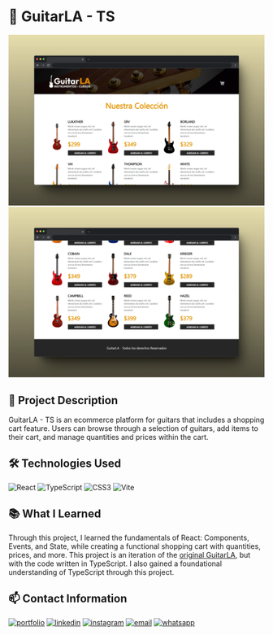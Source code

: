 # 🎸 GuitarLA - TS

![Mockup](public\mockup-browser.webp)
![Mockup-2](public\mockup-browser-2.webp)

## 📖 Project Description
GuitarLA - TS is an ecommerce platform for guitars that includes a shopping cart feature. Users can browse through a selection of guitars, add items to their cart, and manage quantities and prices within the cart.

## 🛠 Technologies Used
![React](https://img.shields.io/badge/React-20232A?style=for-the-badge&logo=react&logoColor=61DAFB) 
![TypeScript](https://img.shields.io/badge/TypeScript-007ACC?style=for-the-badge&logo=typescript&logoColor=white)
![CSS3](https://img.shields.io/badge/CSS3-1572B6?style=for-the-badge&logo=css3&logoColor=white)
![Vite](https://img.shields.io/badge/Vite-B73BFE?style=for-the-badge&logo=vite&logoColor=FFD62E)

## 📚 What I Learned
Through this project, I learned the fundamentals of React: Components, Events, and State, while creating a functional shopping cart with quantities, prices, and more. This project is an iteration of the [original GuitarLA](https://github.com/AimarBustamante/guitar-la), but with the code written in TypeScript. I also gained a foundational understanding of TypeScript through this project.

## 📫 Contact Information
[![portfolio](https://img.shields.io/badge/my_portfolio-000?style=for-the-badge&logo=ko-fi&logoColor=white)](https://aimarbusta.netlify.app/)
[![linkedin](https://img.shields.io/badge/linkedin-0A66C2?style=for-the-badge&logo=linkedin&logoColor=white)](https://www.linkedin.com/in/aimarbustamante/)
[![instagram](https://img.shields.io/badge/Instagram-E4405F?style=for-the-badge&logo=instagram&logoColor=white)](https://www.instagram.com/aimarbusta.dev/) 
[![email](https://img.shields.io/badge/Microsoft_Outlook-0078D4?style=for-the-badge&logo=microsoft-outlook&logoColor=white)](mailto:aimarbustamante379@hotmail.com) 
[![whatsapp](https://img.shields.io/badge/WhatsApp-25D366?style=for-the-badge&logo=whatsapp&logoColor=white)](https://wa.me/65167602) 
